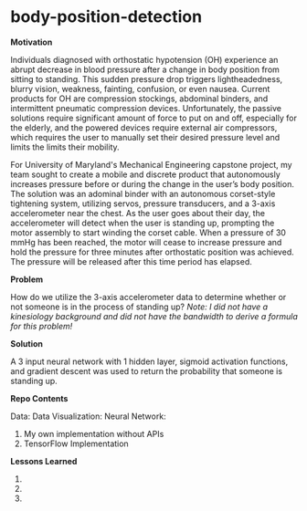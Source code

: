 # body-position-detection

**Motivation**

Individuals diagnosed with orthostatic hypotension (OH) experience an abrupt decrease in blood pressure after a change in body position from sitting to standing. This sudden pressure drop triggers lightheadedness, blurry vision, weakness, fainting, confusion, or even nausea. Current products for OH are compression stockings, abdominal binders, and intermittent pneumatic compression devices. Unfortunately, the passive solutions require significant amount of force to put on and off, especially for the elderly, and the powered devices require external air compressors, which requires the user to manually set their desired pressure level and limits the limits their mobility. 

For University of Maryland's Mechanical Engineering capstone project, my team sought to create a mobile and discrete product that autonomously increases pressure before or during the change in the user’s body position. The solution was an adominal binder with an autonomous corset-style tightening system, utilizing servos, pressure transducers, and a 3-axis accelerometer near the chest. As the user goes about their day, the accelerometer will detect when the user is standing up, prompting the motor assembly to start winding the corset cable. When a pressure of 30 mmHg has been reached, the motor will cease to increase pressure and hold the pressure for three minutes after orthostatic position was achieved. The pressure will be released after this time period has elapsed. 

**Problem**

How do we utilize the 3-axis accelerometer data to determine whether or not someone is in the process of standing up?
*Note: I did not have a kinesiology background and did not have the bandwidth to derive a formula for this problem!*

**Solution**

A 3 input neural network with 1 hidden layer, sigmoid activation functions, and gradient descent was used to return the probability that someone is standing up.

**Repo Contents**

Data:
Data Visualization:
Neural Network: 
1. My own implementation without APIs
2. TensorFlow Implementation

**Lessons Learned**

1.
2.
3.
